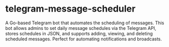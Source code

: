 # telegram-message-scheduler
A Go-based Telegram bot that automates the scheduling of messages. This bot allows admins to set daily message schedules via the Telegram API, stores schedules in JSON, and supports adding, viewing, and deleting scheduled messages. Perfect for automating notifications and broadcasts.
